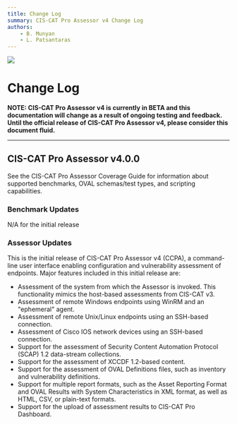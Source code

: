 ```yaml
---
title: Change Log
summary: CIS-CAT Pro Assessor v4 Change Log
authors:
	- B. Munyan
	- L. Patsantaras
---
```

![](http://i.imgur.com/5yZfZi5.jpg)

Change Log
==========

**NOTE: CIS-CAT Pro Assessor v4 is currently in BETA and this documentation will change as a result of ongoing testing and feedback.  Until the official release of CIS-CAT Pro Assessor v4, please consider this document fluid.**


----------

CIS-CAT Pro Assessor v4.0.0
---------------------------
See the CIS-CAT Pro Assessor Coverage Guide for information about supported benchmarks, OVAL schemas/test types, and scripting capabilities.

### Benchmark Updates ###
N/A for the initial release

### Assessor Updates ###
This is the initial release of CIS-CAT Pro Assessor v4 (CCPA), a command-line user interface enabling configuration and vulnerability assessment of endpoints.  Major features included in this initial release are:

- Assessment of the system from which the Assessor is invoked.  This functionality mimics the host-based assessments from CIS-CAT v3.
- Assessment of remote Windows endpoints using WinRM and an "ephemeral" agent.
- Assessment of remote Unix/Linux endpoints using an SSH-based connection.
- Assessment of Cisco IOS network devices using an SSH-based connection.
- Support for the assessment of Security Content Automation Protocol (SCAP) 1.2 data-stream collections.
- Support for the assessment of XCCDF 1.2-based content.
- Support for the assessment of OVAL Definitions files, such as inventory and vulnerability definitions.
- Support for multiple report formats, such as the Asset Reporting Format and OVAL Results with System Characteristics in XML format, as well as HTML, CSV, or plain-text formats.
- Support for the upload of assessment results to CIS-CAT Pro Dashboard.